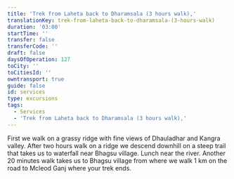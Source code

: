 ```yaml
---
title: 'Trek from Laheta back to Dharamsala (3 hours walk),'
translationKey: trek-from-laheta-back-to-dharamsala-(3-hours-walk)
duration: '03:00'
startTime: ''
transfer: false
transferCode: ''
draft: false
daysOfOperation: 127
toCity: ''
toCitiesId: ''
owntransport: true
guide: false
id: services
type: excursions
tags:
  - Services
  - 'Trek from Laheta back to Dharamsala (3 hours walk),'
---
```

First we walk on a grassy ridge with fine views of Dhauladhar and Kangra valley. After two hours walk on a ridge we descend downhill on a steep trail that takes us to waterfall near Bhagsu village. Lunch near the river. Another 20 minutes walk takes us to Bhagsu village from where we walk 1 km on the road to Mcleod Ganj where your trek ends.